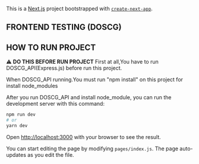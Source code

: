This is a [Next.js](https://nextjs.org/) project bootstrapped with [`create-next-app`](https://github.com/vercel/next.js/tree/canary/packages/create-next-app).
## FRONTEND TESTING (DOSCG)

## HOW TO RUN PROJECT

:warning: **DO THIS BEFORE RUN PROJECT**
First at all,You have to run DOSCG_API(Express.js) before run this project.

When DOSCG_API running.You must run "npm install" on this project for install node_modules

After you run DOSCG_API and install node_module, you can run the development server with this command:

```bash
npm run dev
# or
yarn dev
```

Open [http://localhost:3000](http://localhost:3000) with your browser to see the result.

You can start editing the page by modifying `pages/index.js`. The page auto-updates as you edit the file.
